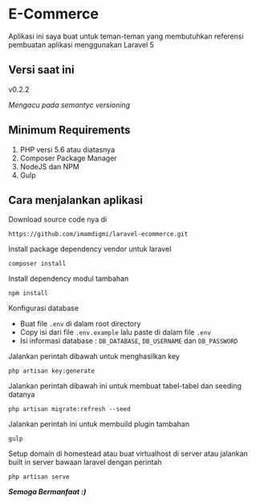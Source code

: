 # E-Commerce
Aplikasi ini saya buat untuk teman-teman yang membutuhkan referensi pembuatan aplikasi menggunakan Laravel 5

## Versi saat ini
v0.2.2

_Mengacu pada semantyc versioning_

## Minimum Requirements
1. PHP versi 5.6 atau diatasnya
2. Composer Package Manager
3. NodeJS dan NPM
4. Gulp

## Cara menjalankan aplikasi
Download source code nya di
```
https://github.com/imamdigmi/laravel-ecommerce.git
```

Install package dependency vendor untuk laravel
```
composer install
```

Install dependency modul tambahan
```
npm install
```

Konfigurasi database
* Buat file `.env` di dalam root directory  
* Copy isi dari file `.env.example` lalu paste di dalam file `.env`
* Isi informasi database : `DB_DATABASE`, `DB_USERNAME` dan `DB_PASSWORD`

Jalankan perintah dibawah untuk menghasilkan key
```
php artisan key:generate
```

Jalankan perintah dibawah ini untuk membuat tabel-tabel dan seeding datanya
```
php artisan migrate:refresh --seed
```

Jalankan perintah ini untuk membuild plugin tambahan
```
gulp
```

Setup domain di homestead atau buat virtualhost di server atau jalankan built in server bawaan laravel dengan perintah
```
php artisan serve
```

**_Semoga Bermanfaat :)_**